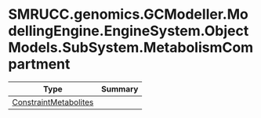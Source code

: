 ﻿
# SMRUCC.genomics.GCModeller.ModellingEngine.EngineSystem.ObjectModels.SubSystem.MetabolismCompartment

|Type|Summary|
|----|-------|
|[ConstraintMetabolites](./ConstraintMetabolites.md)||

